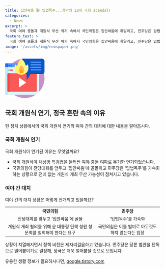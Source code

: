 ```yaml
---
title: 집안싸움 野 입법독주...최악의 22대 국회 scandal!
categories:
  - News
excerpt: >
  국회 여야 충돌과 개원식 무산 위기 속에서 국민의힘은 집안싸움에 휘말리고, 민주당은 입법독주를 가속화하는 상황이다. 채상병 특검법과 윤석열 대통령 탄핵 청문회를 놓고 양당 간 극한 대치가 이어지며 개원식 개최가 불투명해졌다. 국민의힘은 당내 갈등에 치여 있고, 민주당은 입법독주에 나섰다. 양당은 상황을 빌미로 책임을 피해가며 개원식 여부를 협의 중이지만, 개원식이 열리더라도 최장 지각일 가능성이 크다. 
feature_text: >
  국회 여야 충돌과 개원식 무산 위기 속에서 국민의힘은 집안싸움에 휘말리고, 민주당은 입법독주를 가속화하는 상황이다. 채상병 특검법과 윤석열 대통령 탄핵 청문회를 놓고 양당 간 극한 대치가 이어지며 개원식 개최가 불투명해졌다. 국민의힘은 당내 갈등에 치여 있고, 민주당은 입법독주에 나섰다. 양당은 상황을 빌미로 책임을 피해가며 개원식 여부를 협의 중이지만, 개원식이 열리더라도 최장 지각일 가능성이 크다. 
image: '/assets/img/newspaper.png'
---
```


<p><img src="/assets/img/news.png" alt="rentncar 속보" /></p>

<h2 data-ke-size="size26">국회 개원식 연기, 정국 혼란 속의 이유</h2>

<p data-ke-size="size16">현 정치 상황에서의 국회 개원식 연기와 여야 간의 대치에 대한 내용을 알아봅시다.</p>

<h3>국회 개원식 연기</h3>

<p data-ke-size="size16">국회 개원식이 연기된 이유는 무엇일까요? </p>

<ul>
    <li>국회 개원식이 채상병 특검법을 둘러싼 여야 충돌 여파로 무기한 연기되었습니다.</li>
    <li>국민의힘이 전당대회를 앞두고 ‘집안싸움’에 골몰하고 민주당은 ‘입법독주’를 가속화하는 상황으로 전례 없는 개원식 개최 무산 가능성이 점쳐지고 있습니다.</li>
</ul>

<h3>여야 간 대치</h3>

<p data-ke-size="size16">여야 간의 대치 상황은 어떻게 전개되고 있을까요?</p>

<table>
    <tr>
        <td style="text-align: center; height: 17px;"><b>국민의힘</b></td>
        <td style="text-align: center; height: 17px;"><b>민주당</b></td>
    </tr>
    <tr>
        <td style="text-align: center; height: 17px;">전당대회를 앞두고 ‘집안싸움’에 골몰</td>
        <td style="text-align: center; height: 17px;">‘입법독주’를 가속화</td>
    </tr>
    <tr>
        <td style="text-align: center; height: 17px;">개원식 개최 협의를 위해 윤 대통령 탄핵 청원 청문회를 철회해야 한다는 요구</td>
        <td style="text-align: center; height: 17px;">국민의힘은 이를 빌미로 아무것도 하지 않는다는 입장</td>
    </tr>
</table>

<p data-ke-size="size16">상황이 치열해지면서 정책 비전은 제자리걸음하고 있습니다. 민주당은 당론 법안을 단독으로 밀어붙이기로 결정해, 정국은 더욱 얼어붙을 것으로 보입니다.</p>
유용한 생활 정보가 필요하시다면, <a href="https://qoogle.tistory.com" rel="dofollow">qoogle.tistory.com</a>


